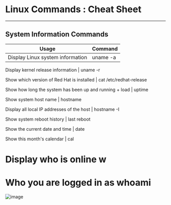 # Linux Commands : Cheat Sheet
---

## System Information Commands
Usage | Command
------|--------
Display Linux system information	| uname -a

Display kernel release information	| uname -r


Show which version of Red Hat is installed	| cat /etc/redhat-release


Show how long the system has been up and running + load	| uptime
	
	
Show system host name	| hostname
	
Display all local IP addresses of the host  |	hostname -I
	
	
 Show system reboot history	| last reboot
	
	
Show the current date and time	| date
	
	
Show this month's calendar	| cal
	
	
# Display who is online	w
	
	
# Who you are logged in as	whoami
![image](https://github.com/subodh-r-gupta/Linux-administration-notes/assets/89509047/0213e6e1-7b0e-47ca-a419-f43884c1cc49)
